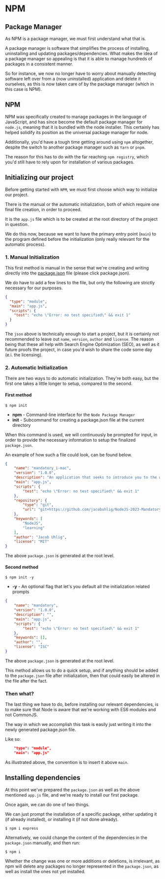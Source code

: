 # NPM

## Package Manager
As NPM is a package manager, we must first understand what that is.

A package manager is software that simplifies the process of installing, uninstalling and updating packages/dependencies.
What makes the idea of a package manager so appealing is that it is able to manage hundreds of packages in a consistent manner.

So for instance, we now no longer have to worry about manually detecting software left over from a (now uninstalled) application and delete it ourselves, as this is now taken care of by the package manager (which in this case is NPM).


## NPM
NPM was specifically created to manage packages in the language of JavaScript, and has since become the default package manager for `node.js`, meaning that it is bundled with the node installer.
This certainly has helped solidify its position as the universal package manager for node.

Additionally, you'd have a tough time getting around using `npm` altogether, despite the switch to another package manager such as `Yarn` or `pnpm`.

The reason for this has to do with the far reaching `npm registry`, which you'd still have to rely upon for installation of various packages.


## Initializing our project
Before getting started with `NPM`, we must first choose which way to initialize our project.

There is the manual or the automatic initialization, both of which require one final file creation, in order to proceed.

It is the `app.js` file which is to be created at the root directory of the project in question.

We do this now, because we want to have the primary entry point (`main`) to the program defined before the initialization (only really relevant for the automatic process).


### 1. Manual Initialization
This first method is manual in the sense that we're creating and writing directly into the <a href="/node-and-packages/package.json-and-node_modules">package.json</a> file (please click package.json).

We do have to add a few lines to the file, but only the following are strictly necessary for our purposes.

```json
{
  "type": "module",
  "main": "app.js",
  "scripts": {
    "test": "echo \"Error: no test specified\" && exit 1"
  }
}
```

The `json` above is technically enough to start a project, but it is certainly not recommended to leave out `name`, `version`, `author` and `license`.
The reason being that these all help with Search Engine Optimization (SEO), as well as it future proofs the project, in case you'd wish to share the code some day (e.i. the licensing).


### 2. Automatic Initialization
There are two ways to do automatic initialization.
They're both easy, but the first one takes a little longer to setup, compared to the second.

#### First method

```console
$ npm init
```
* **npm**       - Command-line interface for the `Node Package Manager`
* **init**      - Subcommand for creating a package.json file at the current directory

When this command is used, we will continuously be prompted for input, in order to provide the necessary information to setup the finalized `package.json`.

An example of how such a file could look, can be found below.

```json
{
    "name": "mandatory_i-mac",
    "version": "1.0.0",
    "description": "An application that seeks to introduce you to the wondrous world behind the creation of a full-stack NodeJS web-application.",
    "main": "app.js",
    "scripts": {
        "test": "echo \"Error: no test specified\" && exit 1"
    },
    "repository": {
        "type": "git",
        "url": "git+https://github.com/jacobuhlig/NodeJS-2023-Mandatory-I.git"
    },
    "keywords": [
        "NodeJS",
        "learning"
    ],
    "author": "Jacob Uhlig",
    "license": "MIT"
}
```

The above `package.json` is generated at the root level.


#### Second method

```console
$ npm init -y
```
* **-y**        - An optional flag that let's you default all the initialization related prompts

```json
{
    "name": "mandatory",
    "version": "1.0.0",
    "description": "",
    "main": "app.js",
    "scripts": {
        "test": "echo \"Error: no test specified\" && exit 1"
    },
    "keywords": [],
    "author": "",
    "license": "ISC"
}
```

The above `package.json` is generated at the root level.

This method allows us to do a quick setup, and if anything should be added to the `package.json` file after initialization, then that could easily be altered in the file after the fact.


### Then what?
The last thing we have to do, before installing our relevant dependencies, is to make sure that Node is aware that we're working with ES6 modules and not CommonJS.

The way in which we accomplish this task is easily just writing it into the newly generated package.json file.

Like so:

```json
    "type": "module",
    "main": "app.js"
```
As illustrated above, the convention is to insert it above `main`.


## Installing dependencies
At this point we've prepared the `package.json` as well as the above mentioned `app.js` file, and we're ready to install our first package.

Once again, we can do one of two things.

We can just prompt the installation of a specific package, either updating it (if already installed), or installing it (if not done already).

```console
$ npm i express
```

Alternatively, we could change the content of the dependencies in the `package.json` manually, and then run:

```console
$ npm i
```

Whether the change was one or more additions or deletions, is irrelevant, as npm will delete any packages no longer represented in the `package.json`, as well as install the ones not yet installed.
